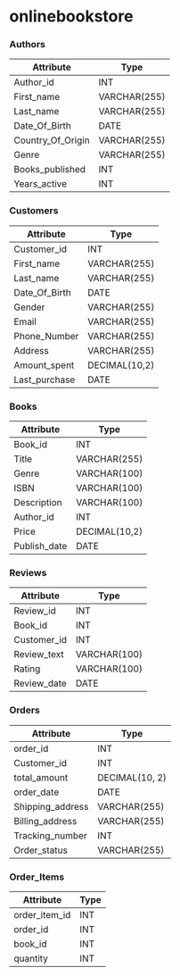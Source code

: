 # onlinebookstore
### Authors
| Attribute        | Type        |
|------------------|-------------|
| Author_id        | INT         |
| First_name       | VARCHAR(255)|
| Last_name        | VARCHAR(255)|
| Date_Of_Birth    | DATE		 |
| Country_Of_Origin| VARCHAR(255)|
| Genre            | VARCHAR(255)|
| Books_published  | INT         |
| Years_active     | INT         |

### Customers
| Attribute       | Type        |
|-----------------|-------------|
| Customer_id     | INT         |
| First_name      | VARCHAR(255)|
| Last_name       | VARCHAR(255)|
| Date_Of_Birth   | DATE        |
| Gender          | VARCHAR(255)|
| Email           | VARCHAR(255)|
| Phone_Number    | VARCHAR(255)|
| Address         | VARCHAR(255)|
| Amount_spent    | DECIMAL(10,2)|
| Last_purchase   | DATE        |


### Books
| Attribute        | Type        |
|------------------|-------------|
| Book_id          | INT         |
| Title            | VARCHAR(255)|
| Genre            | VARCHAR(100)|
| ISBN             | VARCHAR(100)|
| Description      | VARCHAR(100)|
| Author_id        | INT         |
| Price            | DECIMAL(10,2)|
| Publish_date     | DATE        |


### Reviews
| Attribute        | Type        |
|------------------|-------------|
| Review_id        | INT         |
| Book_id          | INT         |
| Customer_id      | INT         |
| Review_text      | VARCHAR(100)|
| Rating      	   | VARCHAR(100)|
| Review_date      | DATE        |


### Orders
| Attribute        | Type        |
|------------------|-------------|
| order_id         | INT         |
| Customer_id      | INT         |
| total_amount     | DECIMAL(10, 2)|
| order_date       | DATE        |
| Shipping_address  | VARCHAR(255)|
| Billing_address   | VARCHAR(255)|
| Tracking_number   | INT         |
| Order_status      | VARCHAR(255)|


### Order_Items
| Attribute        | Type        |
|------------------|-------------|
| order_item_id    | INT         |
| order_id         | INT         |
| book_id          | INT         |
| quantity         | INT         |

